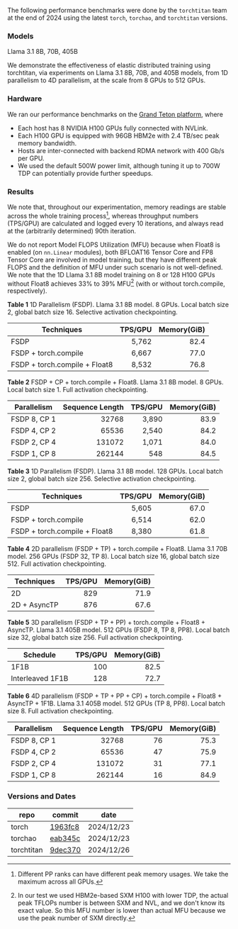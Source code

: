 The following performance benchmarks were done by the `torchtitan` team at the end of 2024 using the latest `torch`, `torchao`, and `torchtitan` versions.

### Models

Llama 3.1 8B, 70B, 405B

We demonstrate the effectiveness of elastic distributed training using torchtitan, via experiments on Llama 3.1 8B, 70B, and 405B models, from 1D parallelism to 4D parallelism, at the scale from 8 GPUs to 512 GPUs.

### Hardware

We ran our performance benchmarks on the [Grand Teton platform](https://engineering.fb.com/2022/10/18/open-source/ocp-summit-2022-grand-teton/), where
- Each host has 8 NVIDIA H100 GPUs fully connected with NVLink.
- Each H100 GPU is equipped with 96GB HBM2e with 2.4 TB/sec peak memory bandwidth.
- Hosts are inter-connected with backend RDMA network with 400 Gb/s per GPU.
- We used the default 500W power limit, although tuning it up to 700W TDP can potentially provide further speedups.

### Results

We note that, throughout our experimentation, memory readings are stable across the whole training process[^1], whereas throughput numbers (TPS/GPU) are calculated and logged every 10 iterations, and always read at the (arbitrarily determined) 90th iteration.

We do not report Model FLOPS Utilization (MFU) because when Float8 is enabled (on `nn.Linear` modules), both BFLOAT16 Tensor Core and FP8 Tensor Core are involved in model training, but they have different peak FLOPS and the definition of MFU under such scenario is not well-defined. We note that the 1D Llama 3.1 8B model training on 8 or 128 H100 GPUs without Float8 achieves 33% to 39% MFU[^2] (with or without torch.compile, respectively).

**Table 1** 1D Parallelism (FSDP). Llama 3.1 8B model. 8 GPUs. Local batch size 2, global batch size 16. Selective activation checkpointing.

| Techniques | TPS/GPU | Memory(GiB) |
| ----- | ----: | ----: |
| FSDP | 5,762 | 82.4 |
| FSDP + torch.compile | 6,667 | 77.0 |
| FSDP + torch.compile + Float8 | 8,532 | 76.8 |

**Table 2** FSDP + CP + torch.compile + Float8. Llama 3.1 8B model. 8 GPUs. Local batch size 1. Full activation checkpointing.

| Parallelism | Sequence Length | TPS/GPU | Memory(GiB) |
| ----- | ----: | ----: | ----: |
| FSDP 8, CP 1 | 32768 | 3,890 | 83.9 |
| FSDP 4, CP 2 | 65536 | 2,540 | 84.2 |
| FSDP 2, CP 4 | 131072 | 1,071 | 84.0 |
| FSDP 1, CP 8 | 262144 | 548 | 84.5 |

**Table 3** 1D Parallelism (FSDP). Llama 3.1 8B model. 128 GPUs. Local batch size 2, global batch size 256. Selective activation checkpointing.

| Techniques | TPS/GPU | Memory(GiB) |
| ----- | ----: | ----: |
| FSDP | 5,605 | 67.0 |
| FSDP + torch.compile | 6,514 | 62.0 |
| FSDP + torch.compile + Float8 | 8,380 | 61.8 |

**Table 4** 2D parallelism (FSDP + TP) + torch.compile + Float8. Llama 3.1 70B model. 256 GPUs (FSDP 32, TP 8). Local batch size 16, global batch size 512. Full activation checkpointing.

| Techniques | TPS/GPU | Memory(GiB) |
| ----- | ----: | ----: |
| 2D | 829 | 71.9 |
| 2D + AsyncTP | 876 | 67.6 |

**Table 5** 3D parallelism (FSDP + TP + PP) + torch.compile + Float8 + AsyncTP. Llama 3.1 405B model. 512 GPUs (FSDP 8, TP 8, PP8). Local batch size 32, global batch size 256. Full activation checkpointing.

| Schedule | TPS/GPU | Memory(GiB) |
| ----- | ----: | ----: |
| 1F1B | 100 | 82.5 |
| Interleaved 1F1B | 128 | 72.7 |

**Table 6** 4D parallelism (FSDP + TP + PP + CP) + torch.compile + Float8 + AsyncTP + 1F1B. Llama 3.1 405B model. 512 GPUs (TP 8, PP8). Local batch size 8. Full activation checkpointing.

| Parallelism | Sequence Length | TPS/GPU | Memory(GiB) |
| ----- | ----: | ----: | ----: |
| FSDP 8, CP 1 | 32768 | 76 | 75.3 |
| FSDP 4, CP 2 | 65536 | 47 | 75.9 |
| FSDP 2, CP 4 | 131072 | 31 | 77.1 |
| FSDP 1, CP 8 | 262144 | 16 | 84.9 |

### Versions and Dates

| repo | commit | date |
| --- | --- | --- |
| torch | [1963fc8](https://github.com/pytorch/pytorch/commit/1963fc83a1c32e162162e2414f78b043f0674bae) | 2024/12/23 |
| torchao | [eab345c](https://github.com/pytorch/ao/commit/eab345c2268a7506355d506ebfc27b5d28e5e7d0) | 2024/12/23 |
| torchtitan | [9dec370](https://github.com/pytorch/torchtitan/commit/9dec370ad26b5f8e9a7333a0e36165018262644b) | 2024/12/26 |


[^1]: Different PP ranks can have different peak memory usages. We take the maximum across all GPUs.

[^2]: In our test we used HBM2e-based SXM H100 with lower TDP, the actual peak TFLOPs number is between SXM and NVL, and we don't know its exact value. So this MFU number is lower than actual MFU because we use the peak number of SXM directly.
